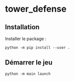 # tower_defense

## Installation
Installer le package :
```
python -m pip install --user .
```

## Démarrer le jeu
```
python -m main launch
```



